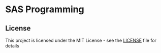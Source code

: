 
# SAS Programming




## License
This project is licensed under the MIT License - see the [LICENSE](LICENSE) file for details
